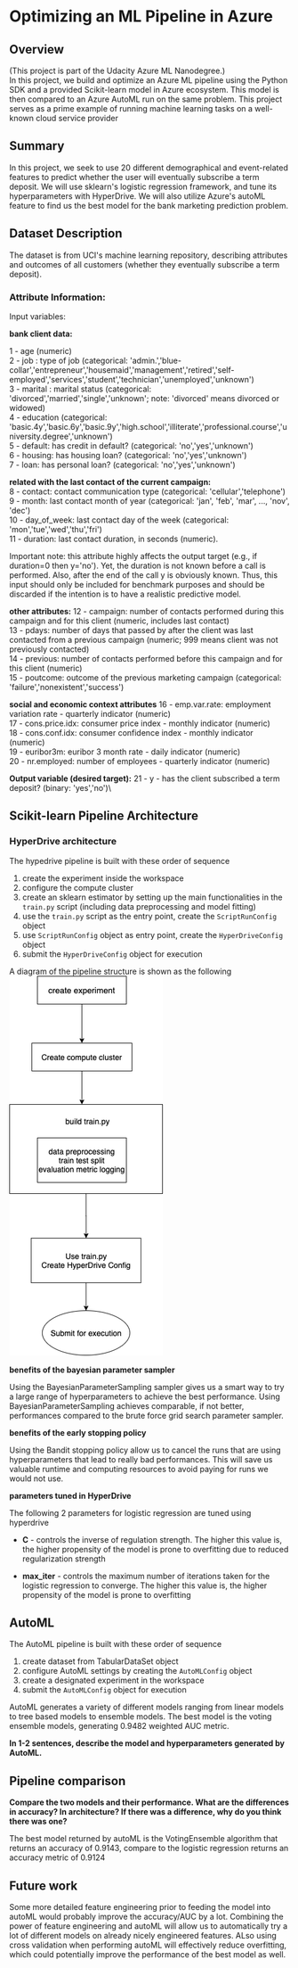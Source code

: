 # Optimizing an ML Pipeline in Azure

## Overview

(This project is part of the Udacity Azure ML Nanodegree.)\
In this project, we build and optimize an Azure ML pipeline using the Python SDK and a provided Scikit-learn model in Azure ecosystem.
This model is then compared to an Azure AutoML run on the same problem. This project serves as a prime example of running machine learning tasks on a well-known cloud service provider 

## Summary

In this project, we seek to use 20 different demographical and event-related features to predict whether the user will eventually subscribe a term deposit. We will use sklearn's logistic regression framework, and tune its hyperparameters with HyperDrive. We will also utilize Azure's autoML feature to find us the best model for the bank marketing prediction problem.

## Dataset Description

The dataset is from UCI's machine learning repository, describing attributes and outcomes of all customers (whether they eventually subscribe a term deposit). 

### Attribute Information:

Input variables:

**bank client data:**

1 - age (numeric)\
2 - job : type of job (categorical: 'admin.','blue-collar','entrepreneur','housemaid','management','retired','self-employed','services','student','technician','unemployed','unknown')\
3 - marital : marital status (categorical: 'divorced','married','single','unknown'; note: 'divorced' means divorced or widowed)\
4 - education (categorical: 'basic.4y','basic.6y','basic.9y','high.school','illiterate','professional.course','university.degree','unknown')\
5 - default: has credit in default? (categorical: 'no','yes','unknown')\
6 - housing: has housing loan? (categorical: 'no','yes','unknown')\
7 - loan: has personal loan? (categorical: 'no','yes','unknown')

**related with the last contact of the current campaign:**\
8 - contact: contact communication type (categorical: 'cellular','telephone')\
9 - month: last contact month of year (categorical: 'jan', 'feb', 'mar', ..., 'nov', 'dec')\
10 - day_of_week: last contact day of the week (categorical: 'mon','tue','wed','thu','fri')\
11 - duration: last contact duration, in seconds (numeric). 

Important note: this attribute highly affects the output target (e.g., if duration=0 then y='no'). Yet, the duration is not known before a call is performed. Also, after the end of the call y is obviously known. Thus, this input should only be included for benchmark purposes and should be discarded if the intention is to have a realistic predictive model.

**other attributes:**
12 - campaign: number of contacts performed during this campaign and for this client (numeric, includes last contact)\
13 - pdays: number of days that passed by after the client was last contacted from a previous campaign (numeric; 999 means client was not previously contacted)\
14 - previous: number of contacts performed before this campaign and for this client (numeric)\
15 - poutcome: outcome of the previous marketing campaign (categorical: 'failure','nonexistent','success')

**social and economic context attributes**
16 - emp.var.rate: employment variation rate - quarterly indicator (numeric)\
17 - cons.price.idx: consumer price index - monthly indicator (numeric)\
18 - cons.conf.idx: consumer confidence index - monthly indicator (numeric)\
19 - euribor3m: euribor 3 month rate - daily indicator (numeric)\
20 - nr.employed: number of employees - quarterly indicator (numeric)

**Output variable (desired target):**
21 - y - has the client subscribed a term deposit? (binary: 'yes','no')\

## Scikit-learn Pipeline Architecture

### HyperDrive architecture

The hypedrive pipeline is built with these order of sequence

1. create the experiment inside the workspace
2. configure the compute cluster
3. create an sklearn estimator by setting up the main functionalities in the `train.py` script (including data preprocessing and model fitting)
4. use the `train.py` script as the entry point, create the `ScriptRunConfig` object 
5. use `ScriptRunConfig` object as entry point, create the `HyperDriveConfig` object
6. submit the `HyperDriveConfig` object for execution

A diagram of the pipeline structure is shown as the following\
![Screenshot](images/pipeline%20architecture.png)

**benefits of the bayesian parameter sampler**

Using the BayesianParameterSampling sampler gives us a smart way to try a large range of hyperparameters to achieve the best performance. Using BayesianParameterSampling achieves comparable, if not better, performances compared to the brute force grid search parameter sampler.

**benefits of the early stopping policy**

Using the Bandit stopping policy allow us to cancel the runs that are using hyperparameters that lead to really bad performances. This will save us valuable runtime and computing resources to avoid paying for runs we would not use.

**parameters tuned in HyperDrive**

The following 2 parameters for logistic regression are tuned using hyperdrive 

* **C** - controls the inverse of regulation strength. The higher this value is, the higher propensity of the model is prone to overfitting due to reduced regularization strength

* **max_iter** - controls the maximum number of iterations taken for the logistic regression to converge. The higher this value is, the higher propensity of the model is prone to overfitting 

## AutoML

The AutoML pipeline is built with these order of sequence

1. create dataset from TabularDataSet object
2. configure AutoML settings by creating the `AutoMLConfig` object
3. create a designated experiment in the workspace
4. submit the `AutoMLConfig` object for execution

AutoML generates a variety of different models ranging from linear models to tree based models to ensemble models. The best model is the voting ensemble models, generating 0.9482 weighted AUC metric.

**In 1-2 sentences, describe the model and hyperparameters generated by AutoML.**

## Pipeline comparison

**Compare the two models and their performance. What are the differences in accuracy? In architecture? If there was a difference, why do you think there was one?**

The best model returned by autoML is the VotingEnsemble algorithm that returns an accuracy of 0.9143, compare to the logistic regression returns an accuracy metric of 0.9124

## Future work
Some more detailed feature engineering prior to feeding the model into autoML would probably improve the accuracy/AUC by a lot. Combining the power of feature engineering and autoML will allow us to automatically try a lot of different models on already nicely engineered features. ALso using cross validation when performing autoML will effectively reduce overfitting, which could potentially improve the performance of the best model as well.
